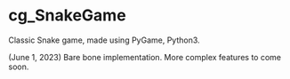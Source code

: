 # cg_SnakeGame

Classic Snake game, made using PyGame, Python3.

(June 1, 2023)
Bare bone implementation. More complex features to come soon.
